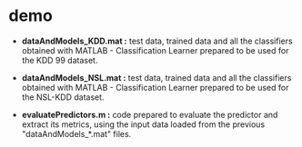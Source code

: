 # demo

 - **dataAndModels_KDD.mat :** test data, trained data and all the classifiers obtained with MATLAB - Classification Learner prepared to be used for the KDD 99 dataset.
 
 - **dataAndModels_NSL.mat :** test data, trained data and all the classifiers obtained with MATLAB - Classification Learner prepared to be used for the NSL-KDD dataset.
 
 - **evaluatePredictors.m :** code prepared to evaluate the predictor and extract its metrics, using the input data loaded from the previous "dataAndModels_*.mat" files.
